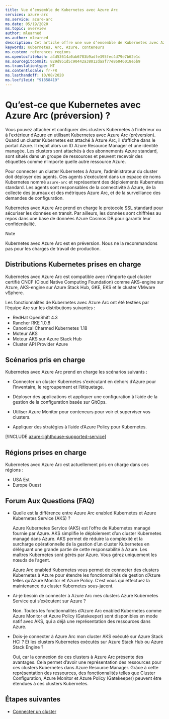 ```yaml
---
title: Vue d’ensemble de Kubernetes avec Azure Arc
services: azure-arc
ms.service: azure-arc
ms.date: 05/19/2020
ms.topic: overview
author: mlearned
ms.author: mlearned
description: Cet article offre une vue d’ensemble de Kubernetes avec Azure Arc.
keywords: Kubernetes, Arc, Azure, conteneurs
ms.custom: references_regions
ms.openlocfilehash: a4d53614a0ab6783b9adfe395fec4d79e7b62e1c
ms.sourcegitcommit: 829d951d5c90442a38012daaf77e86046018e5b9
ms.translationtype: HT
ms.contentlocale: fr-FR
ms.lasthandoff: 10/08/2020
ms.locfileid: "91858419"
---
```

# <a name="what-is-azure-arc-enabled-kubernetes-preview"></a>Qu’est-ce que Kubernetes avec Azure Arc (préversion) ?

Vous pouvez attacher et configurer des clusters Kubernetes à l’intérieur ou à l’extérieur d’Azure en utilisant Kubernetes avec Azure Arc (préversion). Quand un cluster Kubernetes est attaché à Azure Arc, il s’affiche dans le portail Azure. Il reçoit alors un ID Azure Resource Manager et une identité managée. Les clusters sont attachés à des abonnements Azure standard, sont situés dans un groupe de ressources et peuvent recevoir des étiquettes comme n’importe quelle autre ressource Azure. 

Pour connecter un cluster Kubernetes à Azure, l’administrateur du cluster doit déployer des agents. Ces agents s’exécutent dans un espace de noms Kubernetes nommé `azure-arc` et représentent des déploiements Kubernetes standard. Les agents sont responsables de la connectivité à Azure, de la collecte des journaux et des métriques Azure Arc, et de la surveillance des demandes de configuration. 

Kubernetes avec Azure Arc prend en charge le protocole SSL standard pour sécuriser les données en transit. Par ailleurs, les données sont chiffrées au repos dans une base de données Azure Cosmos DB pour garantir leur confidentialité.
 
> [!NOTE]
> Kubernetes avec Azure Arc est en préversion. Nous ne la recommandons pas pour les charges de travail de production.

## <a name="supported-kubernetes-distributions"></a>Distributions Kubernetes prises en charge

Kubernetes avec Azure Arc est compatible avec n’importe quel cluster certifié CNCF (Cloud Native Computing Foundation) comme AKS-engine sur Azure, AKS-engine sur Azure Stack Hub, GKE, EKS et le cluster VMware vSphere.

Les fonctionnalités de Kubernetes avec Azure Arc ont été testées par l’équipe Arc sur les distributions suivantes :
* RedHat OpenShift 4.3
* Rancher RKE 1.0.8
* Canonical Charmed Kubernetes 1.18
* Moteur AKS
* Moteur AKS sur Azure Stack Hub
* Cluster API Provider Azure

## <a name="supported-scenarios"></a>Scénarios pris en charge 

Kubernetes avec Azure Arc prend en charge les scénarios suivants : 

* Connecter un cluster Kubernetes s’exécutant en dehors d’Azure pour l’inventaire, le regroupement et l’étiquetage.

* Déployer des applications et appliquer une configuration à l’aide de la gestion de la configuration basée sur GitOps. 

* Utiliser Azure Monitor pour conteneurs pour voir et superviser vos clusters. 

* Appliquer des stratégies à l’aide d’Azure Policy pour Kubernetes. 

[!INCLUDE [azure-lighthouse-supported-service](../../../includes/azure-lighthouse-supported-service.md)]

## <a name="supported-regions"></a>Régions prises en charge 

Kubernetes avec Azure Arc est actuellement pris en charge dans ces régions : 

* USA Est 
* Europe Ouest

## <a name="frequently-asked-questions"></a>Forum Aux Questions (FAQ)

* Quelle est la différence entre Azure Arc enabled Kubernetes et Azure Kubernetes Service (AKS) ?

    Azure Kubernetes Service (AKS) est l’offre de Kubernetes managé fournie par Azure. AKS simplifie le déploiement d’un cluster Kubernetes managé dans Azure. AKS permet de réduire la complexité et la surcharge opérationnelle de la gestion d’un cluster Kubernetes en déléguant une grande partie de cette responsabilité à Azure. Les maîtres Kubernetes sont gérés par Azure. Vous gérez uniquement les nœuds de l’agent.

    Azure Arc enabled Kubernetes vous permet de connecter des clusters Kubernetes à Azure pour étendre les fonctionnalités de gestion d’Azure telles qu’Azure Monitor et Azure Policy. C’est vous qui effectuez la maintenance du cluster Kubernetes sous-jacent.

* Ai-je besoin de connecter à Azure Arc mes clusters Azure Kubernetes Service qui s’exécutent sur Azure ?

    Non. Toutes les fonctionnalités d’Azure Arc enabled Kubernetes comme Azure Monitor et Azure Policy (Gatekeeper) sont disponibles en mode natif avec AKS, qui a déjà une représentation des ressources dans Azure.
    
* Dois-je connecter à Azure Arc mon cluster AKS exécuté sur Azure Stack HCI ? Et les clusters Kubernetes exécutés sur Azure Stack Hub ou Azure Stack Engine ?

    Oui, car la connexion de ces clusters à Azure Arc présente des avantages. Cela permet d’avoir une représentation des ressources pour ces clusters Kubernetes dans Azure Resource Manager. Grâce à cette représentation des ressources, des fonctionnalités telles que Cluster Configuration, Azure Monitor et Azure Policy (Gatekeeper) peuvent être étendues à ces clusters Kubernetes.

## <a name="next-steps"></a>Étapes suivantes

* [Connecter un cluster](./connect-cluster.md)
